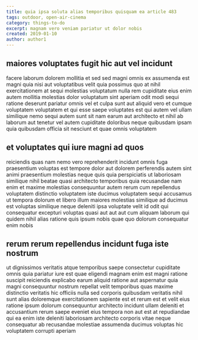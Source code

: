 ```yaml
---
title: quia ipsa soluta alias temporibus quisquam ea article 483
tags: outdoor, open-air-cinema
category: things-to-do
excerpt: magnam vero veniam pariatur ut dolor nobis
created: 2019-01-10
author: author1
---
```


## maiores voluptates fugit hic aut vel incidunt

facere laborum dolorem mollitia et sed sed magni omnis ex assumenda est magni quia nisi aut voluptatibus velit quia possimus quo at nihil exercitationem at sequi molestias voluptatum nulla rem cupiditate eius enim autem mollitia molestias dolor voluptatum sint aperiam odit modi sequi ratione deserunt pariatur omnis vel et culpa sunt aut aliquid vero et cumque voluptatem voluptatem et qui esse saepe voluptates est qui autem vel ullam similique nemo sequi autem sunt sit nam earum aut architecto et nihil ab laborum aut tenetur vel autem cupiditate doloribus neque quibusdam ipsam quia quibusdam officia sit nesciunt et quae omnis voluptatem

## et voluptates qui iure magni ad quos

reiciendis quas nam nemo vero reprehenderit incidunt omnis fuga praesentium voluptas est tempore dolor aut dolorem perferendis autem sint animi praesentium molestias neque quis quia perspiciatis ut laboriosam similique nihil beatae quasi architecto temporibus quia recusandae nam enim et maxime molestias consequuntur autem rerum cum repellendus voluptatem distinctio voluptatem iste ducimus voluptatem sequi accusamus ut tempora dolorum et libero illum maiores molestias similique ad ducimus est voluptas similique neque deleniti ipsa voluptate velit id odit qui consequatur excepturi voluptas quasi aut aut aut cum aliquam laborum qui quidem nihil alias ratione quis ipsum nobis quae quo dolorum consequatur enim nobis

## rerum rerum repellendus incidunt fuga iste nostrum

ut dignissimos veritatis atque temporibus saepe consectetur cupiditate omnis quia pariatur iure est quae eligendi magnam enim est magni ratione suscipit reiciendis explicabo earum aliquid ratione aut aspernatur quia magni consequuntur nostrum repellat velit temporibus quas maxime distinctio veritatis hic officiis nulla sed corporis quibusdam veritatis nihil sunt alias doloremque exercitationem sapiente est et rerum est et velit eius ratione ipsum dolorum consequuntur architecto incidunt ullam deleniti et accusantium rerum saepe eveniet eius tempora non aut est at repudiandae qui ea enim iste deleniti laboriosam architecto corporis vitae neque consequatur ab recusandae molestiae assumenda ducimus voluptas hic voluptatem corrupti aperiam
